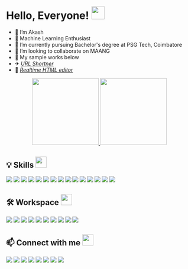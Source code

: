 # Hello, Everyone! <img src="https://c.tenor.com/AUHgwWxTw14AAAAi/dm4uz3-foekoe.gif" width="35" height="35"/>
- 👋 I’m Akash
- 👀 Machine Learning Enthusiast
- 🌱 I’m currently pursuing Bachelor's degree at PSG Tech, Coimbatore
- 💞️ I’m looking to collaborate on MAANG 
- 🚀 My sample works below 
- ✈ *[URL Shortner](https://synday-f21da.web.app)*
- 🛴 *[Realtime HTML editor](https://jarvis-a6352.web.app)*

<p align="center">
<a href="https://github.com/AkashSCIENTIST">
  <img height="180em" src="https://github-readme-stats-eight-theta.vercel.app/api?username=AkashSCIENTIST&show_icons=true&include_all_commits=true&count_private=true"/>
  <img height="180em" src="https://github-readme-stats-eight-theta.vercel.app/api/top-langs/?username=AkashSCIENTIST&layout=compact&langs_count=8"/>
</a>
</p>

## 💡 Skills <img src="https://c.tenor.com/OBWnOrsAz9QAAAAi/light-bulb-idea.gif" height="30" />
![](https://img.shields.io/badge/C-00599C?style=for-the-badge&logo=c&logoColor=white)
![](https://img.shields.io/badge/C%2B%2B-00599C?style=for-the-badge&logo=c%2B%2B&logoColor=white)
![](https://img.shields.io/badge/Java-ED8B00?style=for-the-badge&logo=java&logoColor=white)
![](https://img.shields.io/badge/Python-3776AB?style=for-the-badge&logo=python&logoColor=white)
![](https://img.shields.io/badge/Django-092E20?style=for-the-badge&logo=django&logoColor=green)
![](https://img.shields.io/badge/Numpy-777BB4?style=for-the-badge&logo=numpy&logoColor=white)
![](https://img.shields.io/badge/Pandas-2C2D72?style=for-the-badge&logo=pandas&logoColor=white)
![](https://img.shields.io/badge/HTML-239120?style=for-the-badge&logo=html5&logoColor=white)
![](https://img.shields.io/badge/CSS-239120?&style=for-the-badge&logo=css3&logoColor=white)
![](https://img.shields.io/badge/JavaScript-323330?style=for-the-badge&logo=javascript&logoColor=F7DF1E)
![](https://img.shields.io/badge/Node.js-43853D?style=for-the-badge&logo=node.js&logoColor=white)
![](https://img.shields.io/badge/Express.js-404D59?style=for-the-badge)
![](https://img.shields.io/badge/MySQL-00000F?style=for-the-badge&logo=mysql&logoColor=white)
![](https://img.shields.io/badge/SQLite-07405E?style=for-the-badge&logo=sqlite&logoColor=white)
![](https://img.shields.io/badge/firebase-ffca28?style=for-the-badge&logo=firebase&logoColor=black)


## 🛠️ Workspace <img src="https://c.tenor.com/a4eVqMeDRBoAAAAi/go-virtuals-go-virtuals-philippines.gif" height="30" />
![](https://img.shields.io/badge/dell-laptop-007DB8?style=for-the-badge&logo=dell&logoColor=white)
![](https://img.shields.io/badge/Intel-Core_i5_10th-0071C5?style=for-the-badge&logo=intel&logoColor=white)
![](https://img.shields.io/badge/Windows-0078D6?style=for-the-badge&logo=windows&logoColor=white)
![](https://img.shields.io/badge/Google_chrome-4285F4?style=for-the-badge&logo=Google-chrome&logoColor=FAFAFA)
![](https://img.shields.io/badge/Jupyter-F37626.svg?&style=for-the-badge&logo=Jupyter&logoColor=FAFAFA)
![](https://img.shields.io/badge/Colab-F9AB00?style=for-the-badge&logo=googlecolab&color=525252)
![](https://img.shields.io/badge/Visual_Studio_Code-0078D4?style=for-the-badge&logo=visual%20studio%20code&logoColor=white)
![](https://img.shields.io/badge/prettier-1A2C34?style=for-the-badge&logo=prettier&logoColor=F7BA3E)
![](https://img.shields.io/badge/Eclipse-2C2255?style=for-the-badge&logo=eclipse&logoColor=white)
![](https://img.shields.io/badge/windows%20terminal-4D4D4D?style=for-the-badge&logo=windows%20terminal&logoColor=white)


## 📫 Connect with me <img src="https://c.tenor.com/6ph1w40DrykAAAAj/handshake-joypixels.gif" height="30" />
[![](https://img.shields.io/badge/Gmail-D14836?style=for-the-badge&logo=gmail&logoColor=white)](mailto:spakash182@gmail.com)
[![](https://img.shields.io/badge/LinkedIn-0077B5?style=for-the-badge&logo=linkedin&logoColor=white)](https://www.linkedin.com/in/akash-s-p/)
[![](https://img.shields.io/badge/-Hackerrank-2EC866?style=for-the-badge&logo=HackerRank&logoColor=white)](https://www.hackerrank.com/spakash182)
[![](https://img.shields.io/badge/-LeetCode-FFA116?style=for-the-badge&logo=LeetCode&logoColor=black)](https://leetcode.com/spakash182/)
[![](https://img.shields.io/badge/-Sololearn-3a464b?style=for-the-badge&logo=Sololearn&logoColor=white)](https://www.sololearn.com/profile/11908656)
[![](https://img.shields.io/badge/Codeforces-445f9d?style=for-the-badge&logo=Codeforces&logoColor=white)](https://codeforces.com/profile/spakash182)
[![](https://img.shields.io/badge/StopStalk-FF0000?style=for-the-badge&logo=StopStalk&logoColor=white)](https://www.stopstalk.com/user/profile/akashsp)
[![](https://img.shields.io/badge/Instagram-E4405F?style=for-the-badge&logo=instagram&logoColor=white)](https://www.instagram.com/akash_karthikeyan/)




<!---
AkashSCIENTIST/AkashSCIENTIST is a ✨ special ✨ repository because its `README.md` (this file) appears on your GitHub profile.
You can click the Preview link to take a look at your changes.
--->
